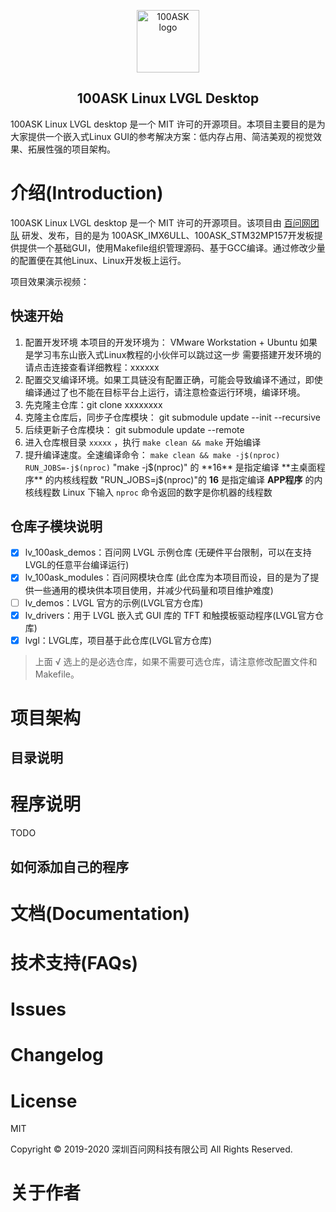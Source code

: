<p align="center"><a href="https://www.100ask.net" target="_blank" rel="noopener noreferrer"><img width="100" src="http://wechatapppro-1252524126.file.myqcloud.com/appTVs2sJfo3933/image/b_u_5fb1e35c3d801_CUAzKqf9/knhb7p8x0j7u.png" alt="100ASK logo"></a></p>

<h2 align="center">100ASK Linux LVGL Desktop</h2>

100ASK Linux LVGL desktop 是一个 MIT 许可的开源项目。本项目主要目的是为大家提供一个嵌入式Linux GUI的参考解决方案：低内存占用、简洁美观的视觉效果、拓展性强的项目架构。

# 介绍(Introduction)

100ASK Linux LVGL desktop 是一个 MIT 许可的开源项目。该项目由 [百问网团队](https://www.100ask.net) 研发、发布，目的是为 100ASK_IMX6ULL、100ASK_STM32MP157开发板提供提供一个基础GUI，使用Makefile组织管理源码、基于GCC编译。通过修改少量的配置便在其他Linux、Linux开发板上运行。

项目效果演示视频：

## 快速开始
1. 配置开发环境
本项目的开发环境为： VMware Workstation + Ubuntu
如果是学习韦东山嵌入式Linux教程的小伙伴可以跳过这一步
需要搭建开发环境的请点击连接查看详细教程：xxxxxx
2. 配置交叉编译环境。如果工具链没有配置正确，可能会导致编译不通过，即使编译通过了也不能在目标平台上运行，请注意检查运行环境，编译环境。
3. 先克隆主仓库：git clone xxxxxxxx
4. 克隆主仓库后，同步子仓库模块： git submodule update --init --recursive
5. 后续更新子仓库模块： git submodule update --remote
6. 进入仓库根目录 `xxxxx` ，执行 `make clean && make` 开始编译
7. 提升编译速度。全速编译命令： `make clean && make -j$(nproc) RUN_JOBS=-j$(nproc)` 
"make -j$(nproc)" 的 **16** 是指定编译 **主桌面程序** 的内核线程数
"RUN_JOBS=j$(nproc)"的 **16** 是指定编译 **APP程序** 的内核线程数
Linux 下输入 `nproc` 命令返回的数字是你机器的线程数

## 仓库子模块说明

- [x] lv_100ask_demos：百问网 LVGL 示例仓库 (无硬件平台限制，可以在支持LVGL的任意平台编译运行)
- [x] lv_100ask_modules：百问网模块仓库 (此仓库为本项目而设，目的是为了提供一些通用的模块供本项目使用，并减少代码量和项目维护难度)
- [ ] lv_demos：LVGL 官方的示例(LVGL官方仓库)
- [x] lv_drivers：用于 LVGL 嵌入式 GUI 库的 TFT 和触摸板驱动程序(LVGL官方仓库)
- [x] lvgl：LVGL库，项目基于此仓库(LVGL官方仓库)

> 上面 √ 选上的是必选仓库，如果不需要可选仓库，请注意修改配置文件和 Makefile。

# 项目架构

## 目录说明


# 程序说明
TODO
## 如何添加自己的程序


# 文档(Documentation)



# 技术支持(FAQs)

# Issues

# Changelog


# License
MIT


Copyright © 2019-2020 深圳百问网科技有限公司 All Rights Reserved.



# 关于作者

